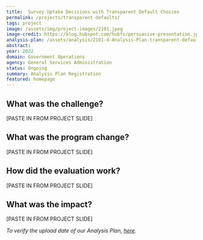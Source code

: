 ```yaml
---
title:  Survey Uptake Decisions with Transparent Default Choices
permalink: /projects/transparent-defaults/
tags: project  
image: /assets/img/project-images/2101.jpeg
image-credit: https://blog.hubspot.com/hubfs/persuasive-presentation.jpg
analysis-plan: /assets/analysis/2101-d-Analysis-Plan-transparent-defaults.pdf
abstract: 
year: 2022  
domain: Government Operations
agency: General Services Administration
status: Ongoing
summary: Analysis Plan Registration
featured: homepage
---
```

## What was the challenge?

[PASTE IN FROM PROJECT SLIDE]

## What was the program change?

[PASTE IN FROM PROJECT SLIDE]

## How did the evaluation work?

[PASTE IN FROM PROJECT SLIDE]

## What was the impact?

[PASTE IN FROM PROJECT SLIDE]

<i>To verify the upload date of our Analysis Plan, <a href="https://github.com/gsa-oes/office-of-evaluation-sciences/commits/master/assets/analysis/analysis-plan.pdf">here</a>. 
